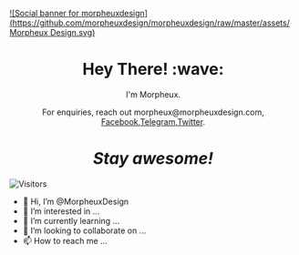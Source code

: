 [![Social banner for morpheuxdesign](https://github.com/morpheuxdesign/morpheuxdesign/raw/master/assets/Morpheux Design.svg)](https://www.morpheuxdesign.com)
<h1 align='center'> Hey There! :wave:</h1>
<p align='center'>
I'm Morpheux.
</p>
<p align='center'> For enquiries, reach out morpheux@morpheuxdesign.com,
<a href="https://www.facebook.com/Morpheux.Design" {:target="_blank"}>Facebook</a>,<a href="https://t.me/MorpheuxDesign" target="_blank">Telegram</a>,<a href="https://twitter.com/morpheuxdesign" target="_blank">Twitter</a>.</p>
<h1 align='center'><i>Stay awesome!</i></h1>

![Visitors](https://visitor-badge.laobi.icu/badge?page_id=morpheuxdesign.morpheuxdesign)




- 👋 Hi, I’m @MorpheuxDesign
- 👀 I’m interested in ...
- 🌱 I’m currently learning ...
- 💞️ I’m looking to collaborate on ...
- 📫 How to reach me ...

<!---
MorpheuxDesign/MorpheuxDesign is a ✨ special ✨ repository because its `README.md` (this file) appears on your GitHub profile.
You can click the Preview link to take a look at your changes.
--->
